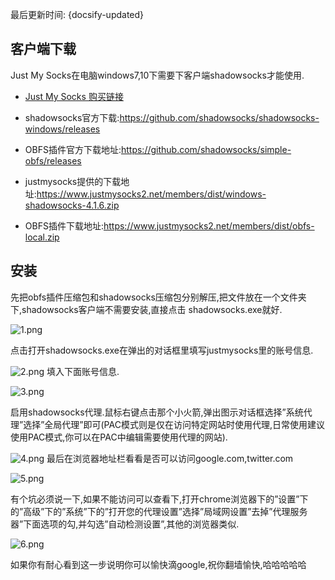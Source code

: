 最后更新时间: {docsify-updated}

## **客户端下载**

Just My Socks在电脑windows7,10下需要下客户端shadowsocks才能使用.

- [Just My Socks 购买链接 ](https://justmysocks.net/members/aff.php?aff=10673)

- shadowsocks官方下载:https://github.com/shadowsocks/shadowsocks-windows/releases
- OBFS插件官方下载地址:https://github.com/shadowsocks/simple-obfs/releases
- justmysocks提供的下载地址:https://www.justmysocks2.net/members/dist/windows-shadowsocks-4.1.6.zip
- OBFS插件下载地址:https://www.justmysocks2.net/members/dist/obfs-local.zip

## **安装**

先把obfs插件压缩包和shadowsocks压缩包分别解压,把文件放在一个文件夹下,shadowsocks客户端不需要安装,直接点击 shadowsocks.exe就好.

![1.png][1]

点击打开shadowsocks.exe在弹出的对话框里填写justmysocks里的账号信息.

![2.png][2]
填入下面账号信息.

![3.png][3]

启用shadowsocks代理.鼠标右键点击那个小火箭,弹出图示对话框选择”系统代理”选择”全局代理”即可(PAC模式则是仅在访问特定网站时使用代理,日常使用建议使用PAC模式,你可以在PAC中编辑需要使用代理的网站).

![4.png][4]
最后在浏览器地址栏看看是否可以访问google.com,twitter.com

![5.png][5]

有个坑必须说一下,如果不能访问可以查看下,打开chrome浏览器下的”设置”下的”高级”下的”系统”下的”打开您的代理设置”选择”局域网设置”去掉”代理服务器”下面选项的勾,并勾选”自动检测设置”,其他的浏览器类似.

![6.png][6]

如果你有耐心看到这一步说明你可以愉快滴google,祝你翻墙愉快,哈哈哈哈哈

[1]: /static/img/shadowsocks使用obfs混淆插件教程/1.png
[2]: /static/img/shadowsocks使用obfs混淆插件教程/2.png
[3]: /static/img/shadowsocks使用obfs混淆插件教程/3.png
[4]: /static/img/shadowsocks使用obfs混淆插件教程/4.png
[5]: /static/img/shadowsocks使用obfs混淆插件教程/5.png
[6]: /static/img/shadowsocks使用obfs混淆插件教程/6.png